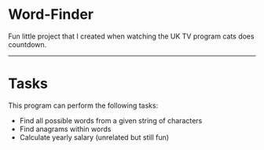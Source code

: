 # Word-Finder
Fun little project that I created when watching the UK TV program cats does countdown.
***
# Tasks
This program can perform the following tasks:
- Find all possible words from a given string of characters
- Find anagrams within words
- Calculate yearly salary (unrelated but still fun)
